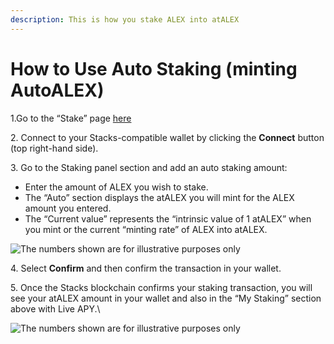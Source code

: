 ```yaml
---
description: This is how you stake ALEX into atALEX
---
```


# How to Use Auto Staking (minting AutoALEX)

1.Go to the “Stake” page [here](https://app.alexlab.co/stake)

2\. Connect to your Stacks-compatible wallet by clicking the **Connect** button (top right-hand side).

3\. Go to the Staking panel section and add an auto staking amount:

* Enter the amount of ALEX you wish to stake.
* The “Auto” section displays the atALEX you will mint for the ALEX amount you entered.
* The “Current value” represents the “intrinsic value of 1 atALEX” when you mint or the current “minting rate” of ALEX into atALEX.

![The numbers shown are for illustrative purposes only](https://miro.medium.com/max/1400/1\*uiLIKTh7XNDiuoXT4jrRpw.png)

4\. Select **Confirm** and then confirm the transaction in your wallet.

5\. Once the Stacks blockchain confirms your staking transaction, you will see your atALEX amount in your wallet and also in the “My Staking” section above with Live APY.\


![The numbers shown are for illustrative purposes only](https://miro.medium.com/max/1400/1\*am\_QaNbNMCRIEbFu89Kb8g.png)
